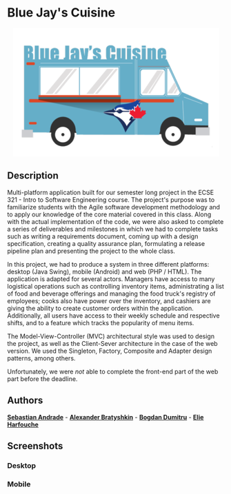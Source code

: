 # Blue Jay's Cuisine 

<div align="center"> 
<img src="https://github.com/alexboii/Blue-Jay-s-Cuisine/blob/master/logo.png"/>
</div> 

## Description 

Multi-platform application built for our semester long project in the ECSE 321 - Intro to Software Engineering course. The project's purpose was to familiarize students with the Agile software development methodology and to apply our knowledge of the core material covered in this class. Along with the actual implementation of the code, we were also asked to complete a series of deliverables and milestones in which we had to complete tasks such as writing a requirements document, coming up with a design specification, creating a quality assurance plan, formulating a release pipeline plan and presenting the project to the whole class. 

In this project, we had to produce a system in three different platforms: desktop (Java Swing), mobile (Android) and web (PHP / HTML). The application is adapted for several actors. Managers have access to many logistical operations such as controlling inventory items, administrating a list of food and beverage offerings and managing the food truck's registry of employees; cooks also have power over the inventory, and cashiers are giving the ability to create customer orders within the application. Additionally, all users have access to their weekly schedule and respective shifts, and to a feature which tracks the popularity of menu items. 

The Model-View-Controller (MVC) architectural style was used to design the project, as well as the Client-Sever architecture in the case of the web version. We used the Singleton, Factory, Composite and Adapter design patterns, among others. 

Unfortunately, we were <i>not</i> able to complete the front-end part of the web part before the deadline. 

## Authors

[**Sebastian Andrade**](http://github.com/pepoandra) - [**Alexander Bratyshkin**](http://github.com/alexboii) - [**Bogdan Dumitru**](https://github.com/boggy-d) - [**Elie Harfouche**](https://github.com/Kartoshka) 

## Screenshots 

### Desktop


### Mobile
